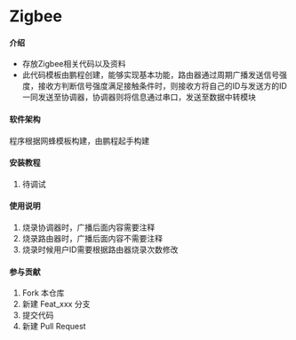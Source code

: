 # Zigbee

#### 介绍
+ 存放Zigbee相关代码以及资料
+ 此代码模板由鹏程创建，能够实现基本功能，路由器通过周期广播发送信号强度，接收方判断信号强度满足接触条件时，则接收方将自己的ID与发送方的ID一同发送至协调器，协调器则将信息通过串口，发送至数据中转模块

#### 软件架构
程序根据网蜂模板构建，由鹏程起手构建

#### 安装教程

1.  待调试

#### 使用说明

1.  烧录协调器时，广播后面内容需要注释
2.  烧录路由器时，广播后面内容不需要注释
3.  烧录时候用户ID需要根据路由器烧录次数修改

#### 参与贡献

1.  Fork 本仓库
2.  新建 Feat_xxx 分支
3.  提交代码
4.  新建 Pull Request
